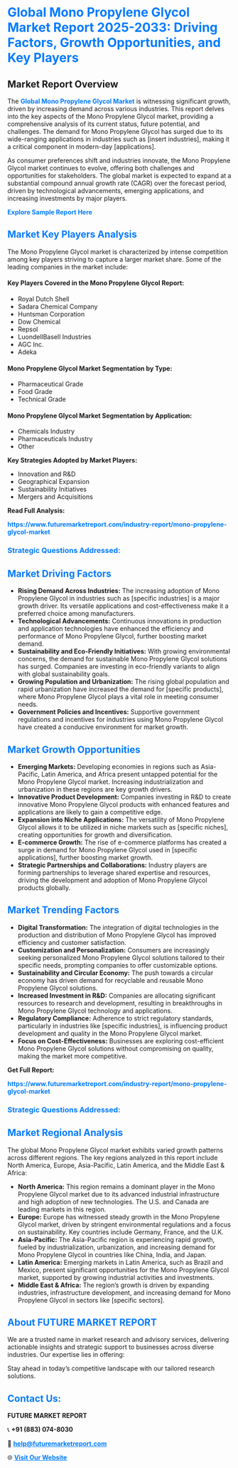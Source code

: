 <h1 style="color: #007BFF;">Global Mono Propylene Glycol Market Report 2025-2033: Driving Factors, Growth Opportunities, and Key Players</h1>

<section id="overview">
<h2>Market Report Overview</h2>
<p>The <a href="https://www.futuremarketreport.com/industry-report/mono-propylene-glycol-market" style="color: #007BFF; text-decoration: none;"><strong>Global Mono Propylene Glycol Market</strong></a> is witnessing significant growth, driven by increasing demand across various industries. This report delves into the key aspects of the Mono Propylene Glycol market, providing a comprehensive analysis of its current status, future potential, and challenges. The demand for Mono Propylene Glycol has surged due to its wide-ranging applications in industries such as [insert industries], making it a critical component in modern-day [applications].</p>
<p>As consumer preferences shift and industries innovate, the Mono Propylene Glycol market continues to evolve, offering both challenges and opportunities for stakeholders. The global market is expected to expand at a substantial compound annual growth rate (CAGR) over the forecast period, driven by technological advancements, emerging applications, and increasing investments by major players.</p>
</section>

<section id="overview">
<p><a href="https://www.futuremarketreport.com/request-sample/reportId=114198" style="color: #007BFF; text-decoration: none;"><strong>Explore Sample Report Here</strong></a></p>
</section>

<section id="key-players">
<h2 style="color: #007BFF;">Market Key Players Analysis</h2>
<p>The Mono Propylene Glycol market is characterized by intense competition among key players striving to capture a larger market share. Some of the leading companies in the market include:</p>
<h4>Key Players Covered in the Mono Propylene Glycol Report:</h4>
<ul><li>Royal Dutch Shell</li><li>Sadara Chemical Company</li><li>Huntsman Corporation</li><li>Dow Chemical</li><li>Repsol</li><li>LuondellBasell Industries</li><li>AGC Inc.</li><li>Adeka</li></ul>
<h4>Mono Propylene Glycol Market Segmentation by Type:</h4>
<ul><li>Pharmaceutical Grade</li><li>Food Grade</li><li>Technical Grade</li></ul>

<h4>Mono Propylene Glycol Market Segmentation by Application:</h4>
<ul><li>Chemicals Industry</li><li>Pharmaceuticals Industry</li><li>Other</li></ul>
<p><strong>Key Strategies Adopted by Market Players:</strong></p>
<ul>
<li>Innovation and R&D</li>
<li>Geographical Expansion</li>
<li>Sustainability Initiatives</li>
<li>Mergers and Acquisitions</li>
</ul>
</section>

<section>
<p><strong>Read Full Analysis: </strong></p><a href="https://www.futuremarketreport.com/industry-report/mono-propylene-glycol-market" style="color: #007BFF; text-decoration: none;"><strong>https://www.futuremarketreport.com/industry-report/mono-propylene-glycol-market</strong></a>
<h3 style="color: #007BFF;">Strategic Questions Addressed:</h3>
</section>

<section id="driving-factors">
<h2 style="color: #007BFF;">Market Driving Factors</h2>
<ul>
<li><strong>Rising Demand Across Industries:</strong> The increasing adoption of Mono Propylene Glycol in industries such as [specific industries] is a major growth driver. Its versatile applications and cost-effectiveness make it a preferred choice among manufacturers.</li>
<li><strong>Technological Advancements:</strong> Continuous innovations in production and application technologies have enhanced the efficiency and performance of Mono Propylene Glycol, further boosting market demand.</li>
<li><strong>Sustainability and Eco-Friendly Initiatives:</strong> With growing environmental concerns, the demand for sustainable Mono Propylene Glycol solutions has surged. Companies are investing in eco-friendly variants to align with global sustainability goals.</li>
<li><strong>Growing Population and Urbanization:</strong> The rising global population and rapid urbanization have increased the demand for [specific products], where Mono Propylene Glycol plays a vital role in meeting consumer needs.</li>
<li><strong>Government Policies and Incentives:</strong> Supportive government regulations and incentives for industries using Mono Propylene Glycol have created a conducive environment for market growth.</li>
</ul>
</section>

<section id="growth-opportunities">
<h2 style="color: #007BFF;">Market Growth Opportunities</h2>
<ul>
<li><strong>Emerging Markets:</strong> Developing economies in regions such as Asia-Pacific, Latin America, and Africa present untapped potential for the Mono Propylene Glycol market. Increasing industrialization and urbanization in these regions are key growth drivers.</li>
<li><strong>Innovative Product Development:</strong> Companies investing in R&D to create innovative Mono Propylene Glycol products with enhanced features and applications are likely to gain a competitive edge.</li>
<li><strong>Expansion into Niche Applications:</strong> The versatility of Mono Propylene Glycol allows it to be utilized in niche markets such as [specific niches], creating opportunities for growth and diversification.</li>
<li><strong>E-commerce Growth:</strong> The rise of e-commerce platforms has created a surge in demand for Mono Propylene Glycol used in [specific applications], further boosting market growth.</li>
<li><strong>Strategic Partnerships and Collaborations:</strong> Industry players are forming partnerships to leverage shared expertise and resources, driving the development and adoption of Mono Propylene Glycol products globally.</li>
</ul>
</section>

<section id="trending-factors">
<h2 style="color: #007BFF;">Market Trending Factors</h2>
<ul>
<li><strong>Digital Transformation:</strong> The integration of digital technologies in the production and distribution of Mono Propylene Glycol has improved efficiency and customer satisfaction.</li>
<li><strong>Customization and Personalization:</strong> Consumers are increasingly seeking personalized Mono Propylene Glycol solutions tailored to their specific needs, prompting companies to offer customizable options.</li>
<li><strong>Sustainability and Circular Economy:</strong> The push towards a circular economy has driven demand for recyclable and reusable Mono Propylene Glycol solutions.</li>
<li><strong>Increased Investment in R&D:</strong> Companies are allocating significant resources to research and development, resulting in breakthroughs in Mono Propylene Glycol technology and applications.</li>
<li><strong>Regulatory Compliance:</strong> Adherence to strict regulatory standards, particularly in industries like [specific industries], is influencing product development and quality in the Mono Propylene Glycol market.</li>
<li><strong>Focus on Cost-Effectiveness:</strong> Businesses are exploring cost-efficient Mono Propylene Glycol solutions without compromising on quality, making the market more competitive.</li>
</ul>
</section>

<section>
<p><strong>Get Full Report: </strong></p><a href="https://www.futuremarketreport.com/industry-report/mono-propylene-glycol-market" style="color: #007BFF; text-decoration: none;"><strong>https://www.futuremarketreport.com/industry-report/mono-propylene-glycol-market</strong></a>
<h3 style="color: #007BFF;">Strategic Questions Addressed:</h3>
</section>


<section id="regional-analysis">
<h2 style="color: #007BFF;">Market Regional Analysis</h2>
<p>The global Mono Propylene Glycol market exhibits varied growth patterns across different regions. The key regions analyzed in this report include North America, Europe, Asia-Pacific, Latin America, and the Middle East & Africa:</p>
<ul>
<li><strong>North America:</strong> This region remains a dominant player in the Mono Propylene Glycol market due to its advanced industrial infrastructure and high adoption of new technologies. The U.S. and Canada are leading markets in this region.</li>
<li><strong>Europe:</strong> Europe has witnessed steady growth in the Mono Propylene Glycol market, driven by stringent environmental regulations and a focus on sustainability. Key countries include Germany, France, and the U.K.</li>
<li><strong>Asia-Pacific:</strong> The Asia-Pacific region is experiencing rapid growth, fueled by industrialization, urbanization, and increasing demand for Mono Propylene Glycol in countries like China, India, and Japan.</li>
<li><strong>Latin America:</strong> Emerging markets in Latin America, such as Brazil and Mexico, present significant opportunities for the Mono Propylene Glycol market, supported by growing industrial activities and investments.</li>
<li><strong>Middle East & Africa:</strong> The region’s growth is driven by expanding industries, infrastructure development, and increasing demand for Mono Propylene Glycol in sectors like [specific sectors].</li>
</ul>
</section>

<footer>
<h2 style="color: #007BFF;">About FUTURE MARKET REPORT</h2>
<p>We are a trusted name in market research and advisory services, delivering actionable insights and strategic support to businesses across diverse industries. Our expertise lies in offering:</p>

<p>Stay ahead in today’s competitive landscape with our tailored research solutions.</p>

<h2 style="color: #007BFF;">Contact Us:</h2>
<p><strong>FUTURE MARKET REPORT</strong></p>
<p>📞 <strong>+91 (883) 074-8030</strong></p>
<p>📧 <strong><a href="mailto:help@futuremarketreport.com" style="color: #007BFF;">help@futuremarketreport.com</a></strong></p>
<p>🌐 <strong><a href="https://www.futuremarketreport.com/" style="color: #007BFF;">Visit Our Website</a></strong></p>
</footer>